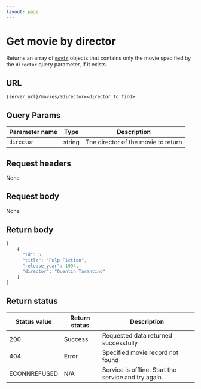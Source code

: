 ```yaml
---
layout: page
---
```


# Get movie by director

Returns an array of  [`movie`](movie) objects that contains only the movie specified by the `director` query parameter, if it exists.

## URL

```shell
{server_url}/movies/?director=<director_to_find>
```

## Query Params

| Parameter name | Type | Description |
| -------------- | ------ | ------------ |
| `director` | string | The director  of the movie to return |

## Request headers

None

## Request body

None

## Return body

```js
[
    {
      "id": 5,
      "title": "Pulp Fiction",
      "release_year": 1994,
      "director": "Quentin Tarantino"
    }
]
```

## Return status

| Status value | Return status | Description |
| ------------- | ----------- | ----------- |
| 200 | Success | Requested data returned successfully |
| 404 | Error | Specified movie record not found |
|  ECONNREFUSED | N/A | Service is offline. Start the service and try again. |
